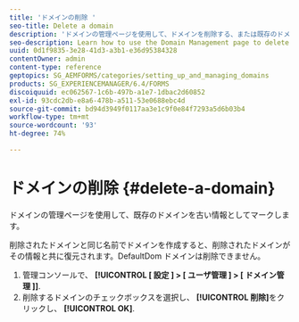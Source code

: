 ```yaml
---
title: 'ドメインの削除 '
seo-title: Delete a domain
description: 'ドメインの管理ページを使用して、ドメインを削除する、または既存のドメインを古い情報としてマークする方法について説明します。 '
seo-description: Learn how to use the Domain Management page to delete a domain or to mark an existing domain as obsolete.
uuid: 0d1f9835-3e28-41d3-a3b1-e36d95384328
contentOwner: admin
content-type: reference
geptopics: SG_AEMFORMS/categories/setting_up_and_managing_domains
products: SG_EXPERIENCEMANAGER/6.4/FORMS
discoiquuid: ec062567-1c6b-497b-a1e7-1dbac2d60852
exl-id: 93cdc2db-e8a6-478b-a511-53e0688ebc4d
source-git-commit: bd94d3949f0117aa3e1c9f0e84f7293a5d6b03b4
workflow-type: tm+mt
source-wordcount: '93'
ht-degree: 74%

---
```


# ドメインの削除 {#delete-a-domain}

ドメインの管理ページを使用して、既存のドメインを古い情報としてマークします。

削除されたドメインと同じ名前でドメインを作成すると、削除されたドメインがその情報と共に復元されます。DefaultDom ドメインは削除できません。

1. 管理コンソールで、 **[!UICONTROL [ 設定 ] > [ ユーザ管理 ] > [ ドメイン管理 ]]**.
1. 削除するドメインのチェックボックスを選択し、 **[!UICONTROL 削除]**&#x200B;をクリックし、 **[!UICONTROL OK]**.
